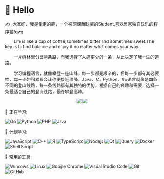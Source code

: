 #  🙋 Hello

<p>✍️&nbsp;&nbsp;大家好，我是倒走的鹿，一个被网课而耽搁的Student,喜欢居家独自玩乐的程序猿!qwq</p>
<p>&emsp;&emsp;Life is like a cup of coffee,sometimes bitter and sometimes sweet.The key is to find balance and enjoy it no matter what comes your way.</p>
<p>&emsp;&emsp;一片树林里分出两条路，而我选择了人迹更少的一条，从此决定了我一生的道路。</p>
<p>&emsp;&emsp;学习编程语言，就像攀登一座山峰，每一步都是艰辛的，但每一步都有其必要性，每一步的积累都会让你更接近顶峰。Java、C、Python、Go语言就像是四条不同的登山线路，每一条线路都有其独特的优势，根据自己的兴趣和需要，选择一条最适合自己的登山线路，最终攀登高峰。
</p>

<!-- 比较好的开源项目卡片 -->

<div align="center">
<a href="https://github.com/Reversedeer/nonebot_plugin_chatGPT_openai">
 <img src="https://github-readme-stats.vercel.app/api/pin/?username=Reversedeer&repo=nonebot_plugin_chatGPT_openai&theme=dark&bg_color=0d1117&hide_border=true" /></a>
<a href="https://github.com/Reversedeer/nonebot_plugin_dog">
 <img src="https://github-readme-stats.vercel.app/api/pin/?username=Reversedeer&repo=nonebot_plugin_dog&theme=dark&bg_color=0d1117&hide_border=true" /></a>
</div>


💪 正在学习: 

![Go](https://img.shields.io/badge/-Go-00ADD8?style=flat-square&logo=Go&logoColor=white)
![Python](https://img.shields.io/badge/-Python-3776AB?style=flat-square&logo=Python&logoColor=white)
![PHP](https://img.shields.io/badge/-Php-777BB4?style=flat-square&logo=php&logoColor=white)
![Java](https://img.shields.io/badge/-Java-orange?style=flat-square&logo=Java)

🧠 计划学习:

![JavaScript](https://img.shields.io/badge/-JavaScript-oringe?style=flat-square&logo=javascript)
![C++](https://img.shields.io/badge/-C++-00599C?style=flat-square&logo=c)
![R](https://img.shields.io/badge/r-%23276DC3.svg?style=flat-square&logo=r&logoColor=white)
![TypeScript](https://img.shields.io/badge/typescript-%23007ACC.svg?style=flat-square&logo=typescript&logoColor=white)
![Nodejs](https://img.shields.io/badge/-Nodejs-c0ebd?style=flat-square&logo=Node.js)
![Qt](https://img.shields.io/badge/Qt-%23217346.svg?style=style=flat-square&logo=Qt&logoColor=white)
![jQuery](https://img.shields.io/badge/jquery-%230769AD.svg?style=style=flat-square&logo=jquery&logoColor=white)
![Docker](https://img.shields.io/badge/-Docker-FCC624?style=flat-square&logo=docker)
![Shell Script](https://img.shields.io/badge/shell_script-%4285F4.svg?style=style=flat-square&logo=gnu-bash&logoColor=white)

🧰 常用的工具: 

![Windows](https://img.shields.io/badge/Windows-0078D6?style=flat-square&logo=windows&logoColor=white)
![Linux](https://img.shields.io/badge/Linux-FCC624?style=style=flat-square&logo=linux&logoColor=black)
![Google Chrome](https://img.shields.io/badge/Chrome-4285F4?style=flat-square&logo=GoogleChrome&logoColor=white)
![Visual Studio Code](https://img.shields.io/badge/-Visual%20Studio%20Code-007ACC?style=flat-square&logo=Visual%20Studio%20Code&logoColor=fff)
![Git](https://img.shields.io/badge/-Git-FCC624?style=flat-square&logo=git)
![GitHub](https://img.shields.io/badge/-GitHub-pink?style=flat-square&logo=github)
